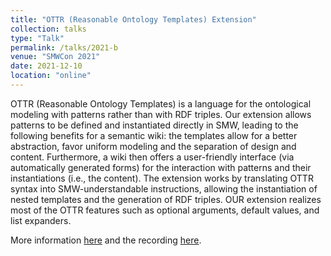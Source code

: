 ```yaml
---
title: "OTTR (Reasonable Ontology Templates) Extension"
collection: talks
type: "Talk"
permalink: /talks/2021-b
venue: "SMWCon 2021"
date: 2021-12-10
location: "online"
---
```


OTTR (Reasonable Ontology Templates) is a language for the ontological modeling with patterns rather than with RDF triples. Our extension allows patterns to be defined and instantiated directly in SMW, leading to the following benefits for a semantic wiki: the templates allow for a better abstraction, favor uniform modeling and the separation of design and content. Furthermore, a wiki then offers a user-friendly interface (via automatically generated forms) for the interaction with patterns and their instantiations (i.e., the content). The extension works by translating OTTR syntax into SMW-understandable instructions, allowing the instantiation of nested templates and the generation of RDF triples. OUR extension realizes most of the OTTR features such as optional arguments, default values, and list expanders.

More information [here](https://www.semantic-mediawiki.org/wiki/SMWCon_Fall_2021/OTTR_(Reasonable_Ontology_Templates)_Extension) and the recording [here](https://www.youtube.com/watch?v=lneSPBf16XM&t=1577s).